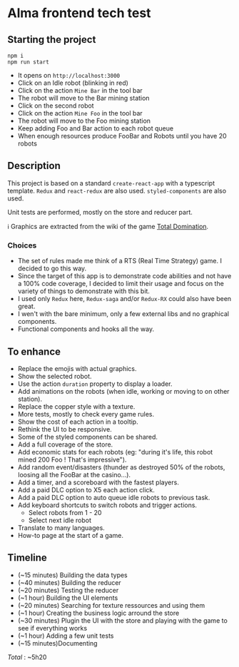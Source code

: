 # Alma frontend tech test

## Starting the project

```
npm i
npm run start
```

- It opens on `http://localhost:3000`
- Click on an Idle robot (blinking in red)
- Click on the action `Mine Bar` in the tool bar
- The robot will move to the Bar mining station
- Click on the second robot
- Click on the action `Mine Foo` in the tool bar
- The robot will move to the Foo mining station
- Keep adding Foo and Bar action to each robot queue
- When enough resources produce FooBar and Robots until you have 20 robots

## Description

This project is based on a standard `create-react-app` with a typescript template. `Redux` and `react-redux` are also used. `styled-components` are also used.

Unit tests are performed, mostly on the store and reducer part.

ℹ️ Graphics are extracted from the wiki of the game [Total Domination](https://plarium.com/en/game/total-domination/).

### Choices

- The set of rules made me think of a RTS (Real Time Strategy) game. I decided to go this way.
- Since the target of this app is to demonstrate code abilities and not have a 100% code coverage, I decided to limit their usage and focus on the variety of things to demonstrate with this bit.
- I used only `Redux` here, `Redux-saga` and/or `Redux-RX` could also have been great.
- I wen't with the bare minimum, only a few external libs and no graphical components.
- Functional components and hooks all the way.

## To enhance

- Replace the emojis with actual graphics.
- Show the selected robot.
- Use the action `duration` property to display a loader.
- Add animations on the robots (when idle, working or moving to on other station).
- Replace the copper style with a texture.
- More tests, mostly to check every game rules.
- Show the cost of each action in a tooltip.
- Rethink the UI to be responsive.
- Some of the styled components can be shared.
- Add a full coverage of the store.
- Add economic stats for each robots (eg: "during it's life, this robot mined 200 Foo ! That's impressive").
- Add random event/disasters (thunder as destroyed 50% of the robots, loosing all the FooBar at the casino...).
- Add a timer, and a scoreboard with the fastest players.
- Add a paid DLC option to X5 each action click.
- Add a paid DLC option to auto queue idle robots to previous task.
- Add keyboard shortcuts to switch robots and trigger actions.
    - Select robots from 1 - 20
    - Select next idle robot
- Translate to many languages.
- How-to page at the start of a game.

## Timeline

- (~15 minutes) Building the data types
- (~40 minutes) Building the reducer
- (~20 minutes) Testing the reducer
- (~1 hour) Building the UI elements
- (~20 minutes) Searching for texture ressources and using them
- (~1 hour) Creating the business logic arround the store
- (~30 minutes) Plugin the UI with the store and playing with the game to see if everything works
- (~1 hour) Adding a few unit tests
- (~15 minutes)Documenting

*Total* : ~5h20